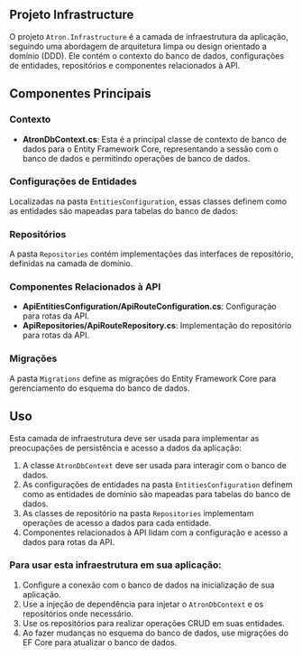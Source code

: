 ﻿## Projeto Infrastructure

O projeto `Atron.Infrastructure` é a camada de infraestrutura da aplicação, seguindo uma abordagem de arquitetura limpa ou design orientado a domínio (DDD). Ele contém o contexto do banco de dados, configurações de entidades, repositórios e componentes relacionados à API.

## Componentes Principais

### Contexto

- **AtronDbContext.cs**: Esta é a principal classe de contexto de banco de dados para o Entity Framework Core, representando a sessão com o banco de dados e permitindo operações de banco de dados.

### Configurações de Entidades

Localizadas na pasta `EntitiesConfiguration`, essas classes definem como as entidades são mapeadas para tabelas do banco de dados:

### Repositórios

A pasta `Repositories` contém implementações das interfaces de repositório, definidas na camada de domínio.

### Componentes Relacionados à API

- **ApiEntitiesConfiguration/ApiRouteConfiguration.cs**: Configuração para rotas da API.
- **ApiRepositories/ApiRouteRepository.cs**: Implementação do repositório para rotas da API.

### Migrações

A pasta `Migrations` define as migrações do Entity Framework Core para gerenciamento do esquema do banco de dados.

## Uso

Esta camada de infraestrutura deve ser usada para implementar as preocupações de persistência e acesso a dados da aplicação:

1. A classe `AtronDbContext` deve ser usada para interagir com o banco de dados.
2. As configurações de entidades na pasta `EntitiesConfiguration` definem como as entidades de domínio são mapeadas para tabelas do banco de dados.
3. As classes de repositório na pasta `Repositories` implementam operações de acesso a dados para cada entidade.
4. Componentes relacionados à API lidam com a configuração e acesso a dados para rotas da API.

### Para usar esta infraestrutura em sua aplicação:

1. Configure a conexão com o banco de dados na inicialização de sua aplicação.
2. Use a injeção de dependência para injetar o `AtronDbContext` e os repositórios onde necessário.
3. Use os repositórios para realizar operações CRUD em suas entidades.
4. Ao fazer mudanças no esquema do banco de dados, use migrações do EF Core para atualizar o banco de dados.
